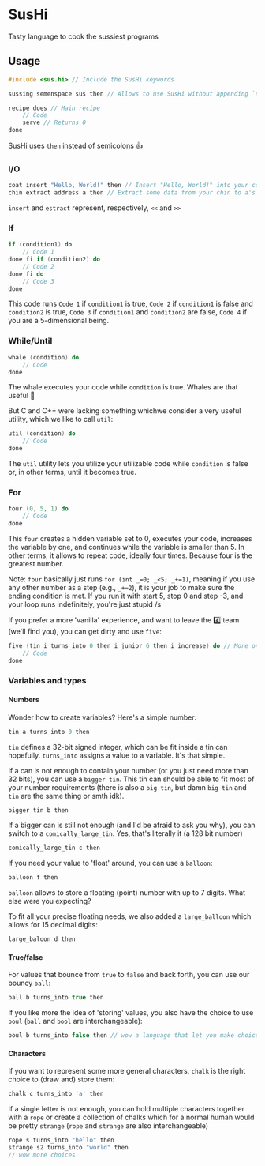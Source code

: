 # SusHi

Tasty language to cook the sussiest programs

## Usage

```c++
#include <sus.hi> // Include the SusHi keywords

sussing semenspace sus then // Allows to use SusHi without appending `sus::` to everything (red sus???)

recipe does // Main recipe
    // Code
    serve // Returns 0
done
```

SusHi uses `then` instead of semicolo[n](https://i.ytimg.com/vi/MbPs5D8GBz8/maxresdefault.jpg)s 👍

### I/O

```c++
coat insert "Hello, World!" then // Insert "Hello, World!" into your coat (prints some output)
chin extract address a then // Extract some data from your chin to a's address (takes some input)
```

`insert` and `estract` represent, respectively, `<<` and `>>`

### If

```c++
if (condition1) do
    // Code 1
done fi if (condition2) do
    // Code 2
done fi do
    // Code 3
done
```

This code runs `Code 1` if `condition1` is true, `Code 2` if `condition1` is false and `condition2` is true, `Code 3` if `condition1` and `condition2` are false, `Code 4` if you are a 5-dimensional being.

### While/Until

```c++
whale (condition) do
    // Code
done
```

The whale executes your code while `condition` is true. Whales are that useful 🐋

But C and C++ were lacking something whichwe consider a very useful utility, which we like to call `util`:

```c++
util (condition) do
    // Code
done
```

The `util` utility lets you utilize your utilizable code while `condition` is false or, in other terms, until it becomes true.

### For

```c++
four (0, 5, 1) do
    // Code
done
```

This `four` creates a hidden variable set to 0, executes your code, increases the variable by one, and continues while the variable is smaller than 5. In other terms, it allows to repeat code, ideally four times. Because four is the greatest number.

Note: `four` basically just runs `for (int _=0; _<5; _+=1)`, meaning if you use any other number as a step (e.g., `_+=2`), it is your job to make sure the ending condition is met. If you run it with start 5, stop 0 and step -3, and your loop runs indefinitely, you're just stupid /s

If you prefer a more 'vanilla' experience, and want to leave the 4️⃣ team (we'll find you), you can get dirty and use `five`:

```c++
five (tin i turns_into 0 then i junior 6 then i increase) do // More on these operators later
    // Code
done
```

### Variables and types

#### Numbers

Wonder how to create variables? Here's a simple number:

```c++
tin a turns_into 0 then
```

`tin` defines a 32-bit signed integer, which can be fit inside a tin can hopefully.
`turns_into` assigns a value to a variable. It's that simple.

If a can is not enough to contain your number (or you just need more than 32 bits), you can use a `bigger tin`. This tin can should be able to fit most of your number requirements (there is also a `big tin`, but damn `big tin` and `tin` are the same thing or smth idk).

```c++
bigger tin b then
```

If a bigger can is still not enough (and I'd be afraid to ask you why), you can switch to a `comically_large_tin`. Yes, that's literally it (a 128 bit number)

```c++
comically_large_tin c then
```

If you need your value to 'float' around, you can use a `balloon`:

```c++
balloon f then
```

`balloon` allows to store a floating (point) number with up to 7 digits. What else were you expecting?

To fit all your precise floating needs, we also added a `large_balloon` which allows for 15 decimal digits:

```c++
large_baloon d then
```

#### True/false

For values that bounce from `true` to `false` and back forth, you can use our bouncy `ball`:

```c++
ball b turns_into true then
```

If you like more the idea of 'storing' values, you also have the choice to use `boul` (`ball` and `bool` are interchangeable):

```c++
boul b turns_into false then // wow a language that let you make choices
```

#### Characters

If you want to represent some more general characters, `chalk` is the right choice to (draw and) store them:

```c++
chalk c turns_into 'a' then
```

If a single letter is not enough, you can hold multiple characters together with a `rope` or create a collection of chalks which for a normal human would be pretty `strange` (`rope` and `strange` are also interchangeable)

```c++
rope s turns_into "hello" then
strange s2 turns_into "world" then
// wow more choices
```